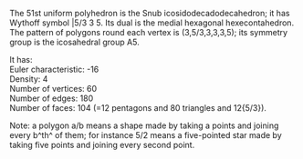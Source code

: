 The 51st uniform polyhedron is the Snub icosidodecadodecahedron; it has
Wythoff symbol |5/3 3 5. Its dual is the medial hexagonal
hexecontahedron. The pattern of polygons round each vertex is
(3,5/3,3,3,3,5); its symmetry group is the icosahedral group A5.

It has:\
 Euler characteristic: -16\
 Density: 4\
 Number of vertices: 60\
 Number of edges: 180\
 Number of faces: 104 (=12 pentagons and 80 triangles and 12{5/3}).

Note: a polygon a/b means a shape made by taking a points and joining
every b^th^ of them; for instance 5/2 means a five-pointed star made by
taking five points and joining every second point.
